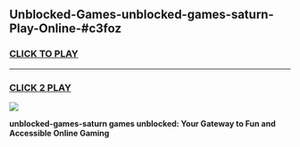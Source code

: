 
## Unblocked-Games-unblocked-games-saturn-Play-Online-#c3foz
<h3>
<a href="https://premium.freeplayer.one?title=unblocked-games-saturn&ref=27F">CLICK TO PLAY</a></h3>
<hr>

<h3>
<a href="https://premium.freeplayer.one?title=unblocked-games-saturn&ref=27F">CLICK 2 PLAY</a>
  
</h3>

<a href="https://premium.freeplayer.one?title=unblocked-games-saturn&ref=27F"><img src="https://clearcache.store/games.png"></a>


**unblocked-games-saturn games unblocked: Your Gateway to Fun and Accessible Online Gaming**
